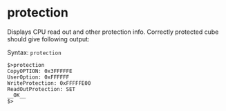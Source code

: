 # protection

Displays CPU read out and other protection info. Correctly protected cube should give following output:

Syntax: `protection`

```
$>protection
CopyOPTION: 0x3FFFFFE
UserOption: 0xFFFFFF
WriteProtection: 0xFFFFFE00
ReadOutProtection: SET
__OK__
$>
```



